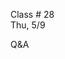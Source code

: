 <div class="lecture2">

<div class="column_date">
<p markdown="block">

Class # 28 <br>
Thu, 5/9

</p>
</div>

<div class="column_materials">
<p markdown="block">

Q&A 


</p>
</div>

<div class="column_assign">
<p markdown="block">


</p>
</div>

</div>
